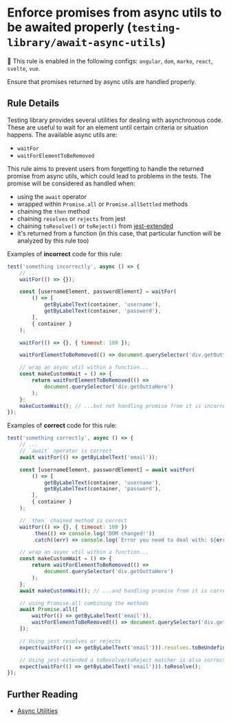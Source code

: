 # Enforce promises from async utils to be awaited properly (`testing-library/await-async-utils`)

💼 This rule is enabled in the following configs: `angular`, `dom`, `marko`, `react`, `svelte`, `vue`.

<!-- end auto-generated rule header -->

Ensure that promises returned by async utils are handled properly.

## Rule Details

Testing library provides several utilities for dealing with asynchronous code. These are useful to wait for an element until certain criteria or situation happens. The available async utils are:

- `waitFor`
- `waitForElementToBeRemoved`

This rule aims to prevent users from forgetting to handle the returned
promise from async utils, which could lead to
problems in the tests. The promise will be considered as handled when:

- using the `await` operator
- wrapped within `Promise.all` or `Promise.allSettled` methods
- chaining the `then` method
- chaining `resolves` or `rejects` from jest
- chaining `toResolve()` or `toReject()` from [jest-extended](https://github.com/jest-community/jest-extended#promise)
- it's returned from a function (in this case, that particular function will be analyzed by this rule too)

Examples of **incorrect** code for this rule:

```js
test('something incorrectly', async () => {
	// ...
	waitFor(() => {});

	const [usernameElement, passwordElement] = waitFor(
		() => [
			getByLabelText(container, 'username'),
			getByLabelText(container, 'password'),
		],
		{ container }
	);

	waitFor(() => {}, { timeout: 100 });

	waitForElementToBeRemoved(() => document.querySelector('div.getOuttaHere'));

	// wrap an async util within a function...
	const makeCustomWait = () => {
		return waitForElementToBeRemoved(() =>
			document.querySelector('div.getOuttaHere')
		);
	};
	makeCustomWait(); // ...but not handling promise from it is incorrect
});
```

Examples of **correct** code for this rule:

```js
test('something correctly', async () => {
	// ...
	// `await` operator is correct
	await waitFor(() => getByLabelText('email'));

	const [usernameElement, passwordElement] = await waitFor(
		() => [
			getByLabelText(container, 'username'),
			getByLabelText(container, 'password'),
		],
		{ container }
	);

	// `then` chained method is correct
	waitFor(() => {}, { timeout: 100 })
		.then(() => console.log('DOM changed!'))
		.catch((err) => console.log(`Error you need to deal with: ${err}`));

	// wrap an async util within a function...
	const makeCustomWait = () => {
		return waitForElementToBeRemoved(() =>
			document.querySelector('div.getOuttaHere')
		);
	};
	await makeCustomWait(); // ...and handling promise from it is correct

	// using Promise.all combining the methods
	await Promise.all([
		waitFor(() => getByLabelText('email')),
		waitForElementToBeRemoved(() => document.querySelector('div.getOuttaHere')),
	]);

	// Using jest resolves or rejects
	expect(waitFor(() => getByLabelText('email'))).resolves.toBeUndefined();

	// Using jest-extended a toResolve/toReject matcher is also correct
	expect(waitFor(() => getByLabelText('email'))).toResolve();
});
```

## Further Reading

- [Async Utilities](https://testing-library.com/docs/dom-testing-library/api-async)
